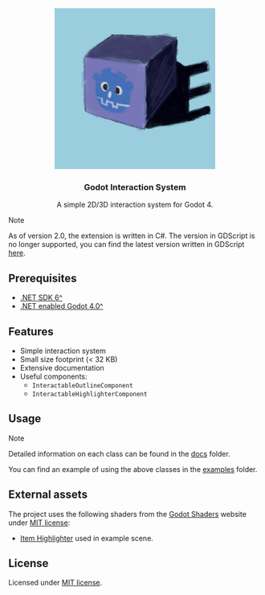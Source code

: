 <div align="center">
	<img src="./addons/interaction_system/assets/textures/icon.png" width="320px" />
	<h3>Godot Interaction System</h3>
	<p />
	<p>A simple 2D/3D interaction system for Godot 4.</p>
</div>

> [!NOTE]
> As of version 2.0, the extension is written in C#.
> The version in GDScript is no longer supported, you can find the latest version written in GDScript [here](https://github.com/MASSHUU12/godot-interaction-system/tree/v1.5.0).

## Prerequisites

-   [.NET SDK 6^](https://dotnet.microsoft.com/download)
-   [.NET enabled Godot 4.0^](https://godotengine.org/download)

## Features

-   Simple interaction system
-   Small size footprint (< 32 KB)
-   Extensive documentation
-   Useful components:
    -   `InteractableOutlineComponent`
    -   `InteractableHighlighterComponent`

## Usage

> [!NOTE]
> Detailed information on each class can be found in the [docs](./addons/interaction_system/docs/) folder.

You can find an example of using the above classes in the [examples](./examples) folder.

## External assets

The project uses the following shaders from the [Godot Shaders](https://godotshaders.com/shader/collectable-item-shining-highlight/) website under [MIT license](https://opensource.org/licenses/MIT):

-   [Item Highlighter](https://godotshaders.com/shader/collectable-item-shining-highlight/) used in example scene.

## License

Licensed under [MIT license](./LICENSE).
